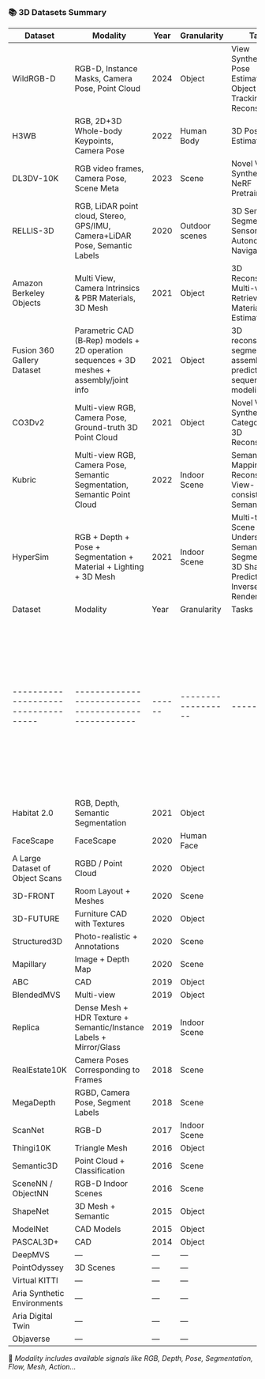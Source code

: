 ### 📚 3D Datasets Summary

| Dataset      | Modality   | Year | Granularity       | Tasks   | Project | Paper |
|--------------|------------|------|-------------------|---------|---------|-------|
|WildRGB-D     |  RGB-D, Instance Masks, Camera Pose, Point Cloud |2024|    Object         |     View Synthesis, Pose Estimation, 6D Object Tracking, 3D Reconstruction      |[Website](https://wildrgbd.github.io/) |[Link](https://arxiv.org/pdf/2401.12592)|
|H3WB| RGB, 2D+3D Whole-body Keypoints, Camera Pose  |  2022 |  Human Body |   3D Pose Estimation | [Website](https://github.com/wholebody3d/wholebody3d)  | [Link](https://arxiv.org/pdf/2211.15692)  |
|DL3DV-10K|RGB video frames, Camera Pose, Scene Meta | 2023| Scene| Novel View Synthesis, NeRF Pretraining | [Website](https://dl3dv-10k.github.io/DL3DV-10K/)| [Link](https://arxiv.org/pdf/2312.16256)|
|RELLIS-3D| RGB, LiDAR point cloud, Stereo, GPS/IMU, Camera+LiDAR Pose, Semantic Labels| 2020|Outdoor scenes| 3D Semantic Segmentation, Sensor Fusion, Autonomous Navigation|[Website](https://www.unmannedlab.org/research/RELLIS-3D)| [Link](https://arxiv.org/abs/2011.12954)|
|Amazon Berkeley Objects|Multi View, Camera Intrinsics & PBR Materials, 3D Mesh | 2021 | Object |3D Reconstruction, Multi-view Retrieval, Material Estimation| [Website](https://amazon-berkeley-objects.s3.amazonaws.com/index.html)| [Link](https://arxiv.org/abs/2110.06199)|
|Fusion 360 Gallery Dataset| Parametric CAD (B‑Rep) models + 2D operation sequences + 3D meshes + assembly/joint info| 2021 | Object | 3D reconstruction, segmentation, assembly prediction, sequential modeling| [Github](https://github.com/AutodeskAILab/Fusion360GalleryDataset) | [Link](https://www.research.autodesk.com/app/uploads/2023/03/Fusion_360_Gallery__A_Dataset_and_Environment_for_Programmatic_CAD_Construction_from_Human_Design_Sequences.pdf_recB1A7wJLthITzJo.pdf)|
|CO3Dv2|Multi-view RGB, Camera Pose, Ground-truth 3D Point Cloud  | 2021 | Object| Novel View Synthesis, Category-level 3D Reconstruction|[Github](https://github.com/facebookresearch/co3d)| [Link](https://arxiv.org/pdf/2109.00512)|
|Kubric|Multi-view RGB, Camera Pose, Semantic Segmentation, Semantic Point Cloud | 2022 | Indoor Scene|Semantic Mapping, 2.5D Reconstruction, View-consistent Semantics  | [Github](https://github.com/google-research/kubric)| [Link](https://arxiv.org/pdf/2203.03570)|
|HyperSim| RGB + Depth + Pose + Segmentation + Material + Lighting + 3D Mesh| 2021| Indoor Scene| Multi-task Scene Understanding: Semantic Segmentation, 3D Shape Prediction, Inverse Rendering| [Github](https://github.com/apple/ml-hypersim)|[Link](https://arxiv.org/abs/2011.02523)|
| Dataset                           | Modality                                          | Year | Granularity     | Tasks | Project                                                                 | Paper                                                                 |
|-----------------------------------|---------------------------------------------------|------|------------------|-------|-------------------------------------------------------------------------|-----------------------------------------------------------------------|
| Habitat 2.0                       | RGB, Depth, Semantic Segmentation                | 2021 | Object           |       | [Link](https://sites.google.com/view/habitat2)                         | [Paper](https://arxiv.org/pdf/2106.14405)                             |
| FaceScape                         | FaceScape                                        | 2020 | Human Face       |       | [Link](https://github.com/zhuhao-nju/facescape)                        | [Paper](https://arxiv.org/pdf/2003.13989)                             |
| A Large Dataset of Object Scans  | RGBD / Point Cloud                               | 2020 | Object           |       | [Link](https://github.com/isl-org/redwood-3dscan)                      | [Paper](https://vladlen.info/papers/3d-scan-dataset.pdf)              |
| 3D-FRONT                          | Room Layout + Meshes                             | 2020 | Scene            |       | [Link](https://tianchi.aliyun.com/specials/promotion/alibaba-3d-scene-dataset) |                                                                       |
| 3D-FUTURE                         | Furniture CAD with Textures                      | 2020 | Object           |       | [Link](https://tianchi.aliyun.com/specials/promotion/alibaba-3d-future)        |                                                                       |
| Structured3D                      | Photo-realistic + Annotations                    | 2020 | Scene            |       | [Link](https://structured3d-dataset.org/#download)                     |                                                                       |
| Mapillary                         | Image + Depth Map                                | 2020 | Scene            |       | [Link](https://www.mapillary.com/dataset/depth)                        | [Paper](https://www.ecva.net/papers/eccv_2020/papers_ECCV/papers/123470579.pdf) |
| ABC                               | CAD                                              | 2019 | Object           |       | [Link](https://deep-geometry.github.io/abc-dataset/0)                 |                                                                       |
| BlendedMVS                        | Multi-view                                       | 2019 | Object           |       | [Link](https://github.com/YoYo000/BlendedMVS)                          | [Paper](https://arxiv.org/pdf/1911.10127)                             |
| Replica                           | Dense Mesh + HDR Texture + Semantic/Instance Labels + Mirror/Glass | 2019 | Indoor Scene     |       |                                                                         | [Paper](https://arxiv.org/pdf/1906.05797)                             |
| RealEstate10K                     | Camera Poses Corresponding to Frames             | 2018 | Scene            |       | [Link](https://google.github.io/realestate10k/)                        | [Paper](https://research.google/pubs/stereo-magnification-learning-view-synthesis-using-multiplane-images/) |
| MegaDepth                         | RGBD, Camera Pose, Segment Labels                | 2018 | Scene            |       | [Link](https://www.cs.cornell.edu/projects/megadepth/)                | [Paper](https://www.cs.cornell.edu/projects/megadepth/paper.pdf)      |
| ScanNet                           | RGB-D                                            | 2017 | Indoor Scene     |       | [Link](http://www.scan-net.org/)                                      | [Paper](https://arxiv.org/pdf/1702.04405)                             |
| Thingi10K                         | Triangle Mesh                                    | 2016 | Object           |       | [Link](https://github.com/Thingi10K/Thingi10K)                         | [Paper](https://arxiv.org/pdf/1605.04797)                             |
| Semantic3D                        | Point Cloud + Classification                     | 2016 | Scene            |       | [Link](http://www.semantic3d.net/)                                     | [Paper](https://ethz.ch/.../Hackel-etal-cmrt2017.pdf)                 |
| SceneNN / ObjectNN                | RGB-D Indoor Scenes                              | 2016 | Scene            |       | [Link](https://hkust-vgd.github.io/scenenn/)                           |                                                                       |
| ShapeNet                          | 3D Mesh + Semantic                               | 2015 | Object           |       | [Link](https://shapenet.org/)                                          |                                                                       |
| ModelNet                          | CAD Models                                       | 2015 | Object           |       | [Link](http://modelnet.cs.princeton.edu/#)                             |                                                                       |
| PASCAL3D+                         | CAD                                              | 2014 | Object           |       | [Link](https://cvgl.stanford.edu/projects/pascal3d)                   | [Paper](https://arxiv.org/abs/1511.05175)                             |
| DeepMVS                           | —                                                | —    | —                |       | [Link](https://phuang17.github.io/DeepMVS/mvs-synth.html)             | [Paper](https://arxiv.org/pdf/1804.00650)                             |
| PointOdyssey                      | 3D Scenes                                        | —    | —                |       | [Link](https://pointodyssey.com/)                                     | [Paper](https://arxiv.org/pdf/2307.15055)                             |
| Virtual KITTI                     | —                                                | —    | —                |       | [Link](https://europe.naverlabs.com/research/proxy-virtual-worlds/)   | [Paper](https://arxiv.org/pdf/2001.10773)                             |
| Aria Synthetic Environments       | —                                                | —    | —                |       |                                                                         |                                                                       |
| Aria Digital Twin                 | —                                                | —    | —                |       |                                                                         |                                                                       |
| Objaverse                         | —                                                | —    | —                |       |                                                                         |                                                                       |



📝 *Modality includes available signals like RGB, Depth, Pose, Segmentation, Flow, Mesh, Action...*